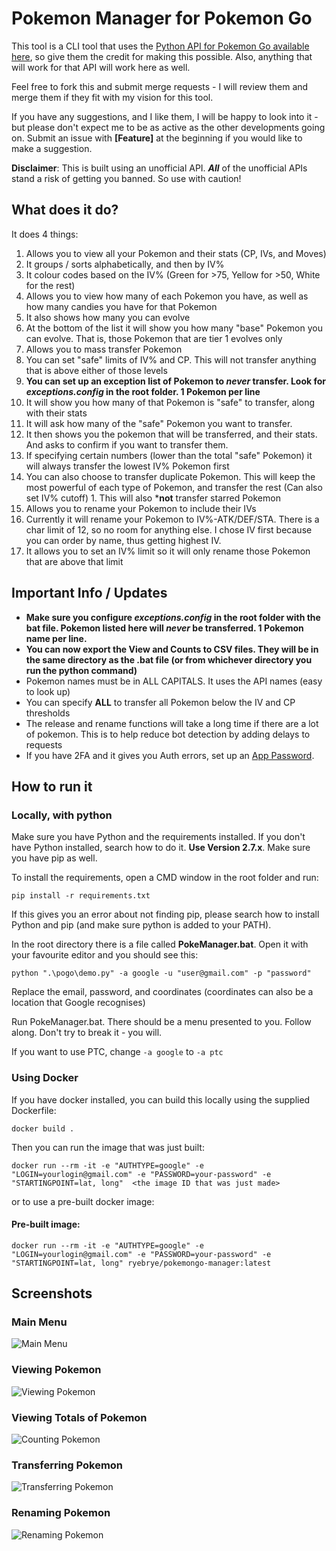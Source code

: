 # Pokemon Manager for Pokemon Go

This tool is a CLI tool that uses the [Python API for Pokemon Go available here](https://github.com/rubenvereecken/pokemongo-api), so give them the credit for making this possible.
Also, anything that will work for that API will work here as well.

Feel free to fork this and submit merge requests - I will review them and merge them if they fit with my vision for this tool.

If you have any suggestions, and I like them, I will be happy to look into it - but please don't expect me to be as active as the other developments going on.
Submit an issue with **[Feature]** at the beginning if you would like to make a suggestion.

**Disclaimer**: This is built using an unofficial API. ***All*** of the unofficial APIs stand a risk of getting you banned. So use with caution!

## What does it do?

It does 4 things:

1.  Allows you to view all your Pokemon and their stats (CP, IVs, and Moves)
  1.  It groups / sorts alphabetically, and then by IV%
  2.  It colour codes based on the IV% (Green for >75, Yellow for >50, White for the rest)
2.  Allows you to view how many of each Pokemon you have, as well as how many candies you have for that Pokemon
  1.  It also shows how many you can evolve
  2.  At the bottom of the list it will show you how many "base" Pokemon you can evolve. That is, those Pokemon that are tier 1 evolves only
3.  Allows you to mass transfer Pokemon
  1.  You can set "safe" limits of IV% and CP. This will not transfer anything that is above either of those levels
  2.  **You can set up an exception list of Pokemon to *never* transfer. Look for *exceptions.config* in the root folder. 1 Pokemon per line**
  3.  It will show you how many of that Pokemon is "safe" to transfer, along with their stats
  4.  It will ask how many of the "safe" Pokemon you want to transfer.
  5.  It then shows you the pokemon that will be transferred, and their stats. And asks to confirm if you want to transfer them.
  6.  If specifying certain numbers (lower than the total "safe" Pokemon) it will always transfer the lowest IV% Pokemon first
  7.  You can also choose to transfer duplicate Pokemon. This will keep the most powerful of each type of Pokemon, and transfer the rest (Can also set IV% cutoff)
    1.  This will also ***not** transfer starred Pokemon
4.  Allows you to rename your Pokemon to include their IVs
  1.  Currently it will rename your Pokemon to IV%-ATK/DEF/STA. There is a char limit of 12, so no room for anything else. I chose IV first because you can order by name, thus getting highest IV.
  2.  It allows you to set an IV% limit so it will only rename those Pokemon that are above that limit

## Important Info / Updates

* **Make sure you configure *exceptions.config* in the root folder with the bat file. Pokemon listed here will *never* be transferred. 1 Pokemon name per line.**
* **You can now export the View and Counts to CSV files. They will be in the same directory as the .bat file (or from whichever directory you run the python command)**
* Pokemon names must be in ALL CAPITALS. It uses the API names (easy to look up)
* You can specify **ALL** to transfer all Pokemon below the IV and CP thresholds
* The release and rename functions will take a long time if there are a lot of pokemon. This is to help reduce bot detection by adding delays to requests
* If you have 2FA and it gives you Auth errors, set up an [App Password](https://security.google.com/settings/security/apppasswords).

## How to run it
### Locally, with python
Make sure you have Python and the requirements installed. If you don't have Python installed, search how to do it. **Use Version 2.7.x**. Make sure you have pip as well.

To install the requirements, open a CMD window in the root folder and run:

```pip install -r requirements.txt```

If this gives you an error about not finding pip, please search how to install Python and pip (and make sure python is added to your PATH).

In the root directory there is a file called **PokeManager.bat**. Open it with your favourite editor and you should see this:

```python ".\pogo\demo.py" -a google -u "user@gmail.com" -p "password"```

Replace the email, password, and coordinates (coordinates can also be a location that Google recognises)

Run PokeManager.bat. There should be a menu presented to you. Follow along. Don't try to break it - you will.

If you want to use PTC, change `-a google` to `-a ptc`  

### Using Docker
If you have docker installed, you can build this locally using the supplied Dockerfile: 

```docker build .```

Then you can run the image that was just built: 

```docker run --rm -it -e "AUTHTYPE=google" -e "LOGIN=yourlogin@gmail.com" -e "PASSWORD=your-password" -e "STARTINGPOINT=lat, long"  <the image ID that was just made>```
	
or to use a pre-built docker image: 
        
#### Pre-built image: 
```docker run --rm -it -e "AUTHTYPE=google" -e "LOGIN=yourlogin@gmail.com" -e "PASSWORD=your-password" -e "STARTINGPOINT=lat, long" ryebrye/pokemongo-manager:latest```

## Screenshots

### Main Menu

![Main Menu](/media/main_menu3.png?raw=true "Main Menu")

### Viewing Pokemon

![Viewing Pokemon](/media/view_pokemon2.png?raw=true "View Pokemon")

### Viewing Totals of Pokemon

![Counting Pokemon](/media/count_pokemon2.png?raw=true "Count Pokemon")

### Transferring Pokemon

![Transferring Pokemon](/media/transfer_pokemon2.png?raw=true "Transfer Pokemon")

### Renaming Pokemon

![Renaming Pokemon](/media/rename_pokemon.png?raw=true "Rename Pokemon")